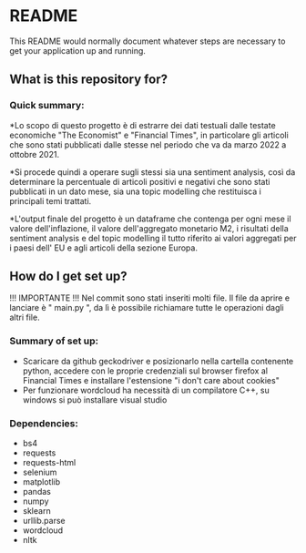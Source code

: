 # README #

This README would normally document whatever steps are necessary to get your application up and running.

## What is this repository for? ##
### Quick summary:

*Lo scopo di questo progetto è di estrarre dei dati testuali dalle testate economiche "The Economist" e "Financial Times",
in particolare gli articoli che sono stati pubblicati dalle stesse nel periodo che va da marzo 2022 a ottobre 2021.

*Si procede quindi a operare sugli stessi sia una sentiment analysis, così da determinare la percentuale di articoli positivi e negativi
che sono stati pubblicati in un dato mese, sia una topic modelling che restituisca i principali temi trattati.
 
*L'output finale del progetto è un dataframe che contenga per ogni mese il valore dell'inflazione, il valore dell'aggregato monetario
M2, i risultati della sentiment analysis e del topic modelling il tutto riferito ai valori aggregati per i paesi dell' EU
e agli articoli della sezione Europa.


## How do I get set up? ###

!!! IMPORTANTE !!!
Nel commit sono stati inseriti molti file. Il file da aprire e lanciare è " main.py ", da lì è possibile richiamare tutte le operazioni dagli altri file.

### Summary of set up:
* Scaricare da github geckodriver e posizionarlo nella cartella contenente python, accedere con le proprie credenziali sul
browser firefox al Financial Times e installare l'estensione "i don't care about cookies"
* Per funzionare wordcloud ha necessità di un compilatore C++, su windows si può installare visual studio
### Dependencies:
* bs4
* requests
* requests-html
* selenium
* matplotlib
* pandas
* numpy
* sklearn
* urllib.parse
* wordcloud
* nltk

